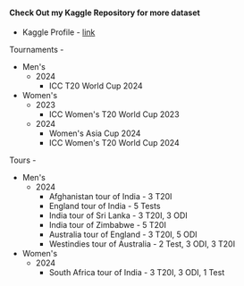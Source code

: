 #### Check Out my Kaggle Repository for more dataset
- Kaggle Profile - [link](https://www.kaggle.com/sahiltailor )

Tournaments - 
  - Men's
    - 2024
      - ICC T20 World Cup 2024
  - Women's
    - 2023
      - ICC Women's T20 World Cup 2023
    - 2024
      - Women's Asia Cup 2024
      - ICC Women's T20 World Cup 2024
  

Tours -
- Men's
  - 2024
    - Afghanistan tour of India - 3 T20I
    - England tour of India - 5 Tests
    - India tour of Sri Lanka - 3 T20I, 3 ODI 
    - India tour of Zimbabwe - 5 T20I 
    - Australia tour of England - 3 T20I, 5 ODI
    - Westindies tour of Australia - 2 Test, 3 ODI, 3 T20I
- Women's
  - 2024
    - South Africa tour of India - 3 T20I, 3 ODI, 1 Test